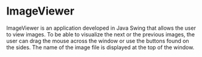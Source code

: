 # ImageViewer
ImageViewer is an application developed in Java Swing that allows the user to view images. To be able to visualize the next or the previous images, the user 
can drag the mouse across the window or use the buttons found on the sides. The name of the image file is displayed at the top of the window.
